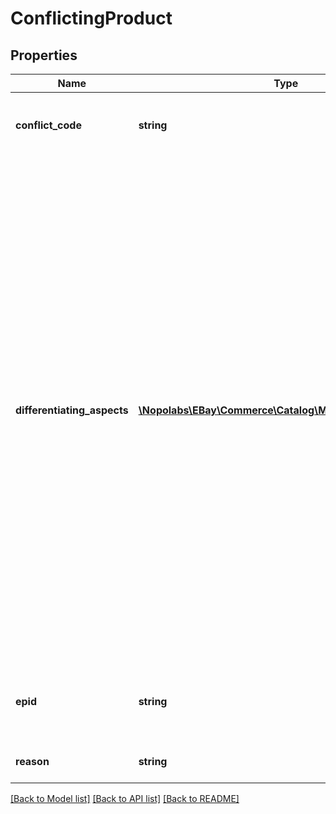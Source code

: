 # ConflictingProduct

## Properties
Name | Type | Description | Notes
------------ | ------------- | ------------- | -------------
**conflict_code** | **string** | The eBay assigned identifier of this conflict. | [optional] 
**differentiating_aspects** | [**\Nopolabs\EBay\Commerce\Catalog\Model\ProductAspect[]**](ProductAspect.md) | Contains information about one or more aspects of the conflicting product, which the seller&#39;s change request either duplicates or provides similar values. The seller should either accept the conflicting product&#39;s aspects and values and adopt the product as is, or submit a change request to create or update a product that doesn&#39;t conflict with an existing product record. | [optional] 
**epid** | **string** | The eBay product ID of the conflicting catalog product. | [optional] 
**reason** | **string** | The reason for this conflict. | [optional] 

[[Back to Model list]](../README.md#documentation-for-models) [[Back to API list]](../README.md#documentation-for-api-endpoints) [[Back to README]](../README.md)


